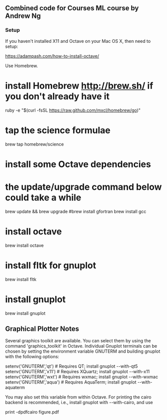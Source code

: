 ## Combined code for Courses ML course by Andrew Ng

### Setup
If you haven't installed X11 and Octave on your Mac OS X,
then need to setup:

https://adampash.com/how-to-install-octave/


Use Homebrew.

# install Homebrew http://brew.sh/ if you don't already have it 
ruby -e "$(curl -fsSL https://raw.github.com/mxcl/homebrew/go)"

# tap the science formulae
brew tap homebrew/science

# install some Octave dependencies
# the update/upgrade command below could take a while
brew update && brew upgrade
#brew install gfortran
brew install gcc

# install octave
brew install octave

# install fltk for gnuplot
brew install fltk

# install gnuplot
brew install gnuplot


## Graphical Plotter Notes

Several graphics toolkit are available. You can select them by using the command
'graphics_toolkit' in Octave.  Individual Gnuplot terminals can be chosen by setting
the environment variable GNUTERM and building gnuplot with the following options:

  setenv('GNUTERM','qt')    # Requires QT; install gnuplot --with-qt5
  setenv('GNUTERM','x11')   # Requires XQuartz; install gnuplot --with-x11
  setenv('GNUTERM','wxt')   # Requires wxmac; install gnuplot --with-wxmac
  setenv('GNUTERM','aqua')  # Requires AquaTerm; install gnuplot --with-aquaterm

You may also set this variable from within Octave. For printing the cairo backend
is recommended, i.e., install gnuplot with --with-cairo, and use

  print -dpdfcairo figure.pdf

